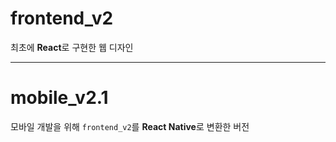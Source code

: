 # frontend_v2
최초에 **React**로 구현한 웹 디자인

---

# mobile_v2.1
모바일 개발을 위해 `frontend_v2`를 **React Native**로 변환한 버전